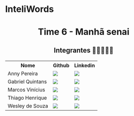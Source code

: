 # InteliWords
# <p align="center"> Time 6 - Manhã senai </p>
## <p align="center">Integrantes 👦👦👦👩👦</p>
<table align="center">
  <tr>
    <th>Nome</th>
    <th>Github</th>
    <th>Linkedin</th>
  </tr>
  <tr>
    <td>Anny Pereira</td>
    <td> <a href="https://github.com/Anny-Pereira"> <img src="https://img.shields.io/badge/GitHub-100000?style=for-the-badge&logo=github&logoColor=white" /> </a></td>
    <td> <a href="https://www.linkedin.com/in/anny-pereira-598620213/"> <img src="https://img.shields.io/badge/linkedin-%230077B5.svg?&style=for-the-badge&logo=linkedin&logoColor=white" /> </a></td>
  </tr>
  <tr>
    <td>Gabriel Quintans</td>
    <td> <a href="https://github.com/Panoveio"> <img src="https://img.shields.io/badge/GitHub-100000?style=for-the-badge&logo=github&logoColor=white" /> </a></td>
    <td> <a href="https://www.linkedin.com/in/gabriel-quintans/"> <img src="https://img.shields.io/badge/linkedin-%230077B5.svg?&style=for-the-badge&logo=linkedin&logoColor=white" /> </a></td>
  </tr>
   <tr>
    <td>Marcos Vinícius</td>
    <td> <a href="https://github.com/Marcaum04"> <img src="https://img.shields.io/badge/GitHub-100000?style=for-the-badge&logo=github&logoColor=white" /> </a></td>
    <td> <a href="https://www.linkedin.com/in/marcos-vin%C3%ADcius-804614213/"> <img src="https://img.shields.io/badge/linkedin-%230077B5.svg?&style=for-the-badge&logo=linkedin&logoColor=white" /> </a></td>
  </tr>
  <tr>
    <td>Thiago Henrique</td>
    <td> <a href="https://github.com/rike-thiago"> <img src="https://img.shields.io/badge/GitHub-100000?style=for-the-badge&logo=github&logoColor=white" /> </a></td>
    <td> <a href="https://www.linkedin.com/in/thiago-henrique-855616213/"> <img src="https://img.shields.io/badge/linkedin-%230077B5.svg?&style=for-the-badge&logo=linkedin&logoColor=white" /> </a></td>
  </tr>
  <tr>
    <td>Wesley de Souza</td>
    <td> <a href="https://github.com/wesleysouzakeys"> <img src="https://img.shields.io/badge/GitHub-100000?style=for-the-badge&logo=github&logoColor=white" /> </a></td>
    <td> <a href="https://www.linkedin.com/in/wesleydesouza/"> <img src="https://img.shields.io/badge/linkedin-%230077B5.svg?&style=for-the-badge&logo=linkedin&logoColor=white" /> </a></td>
  </tr>
  
</table>

